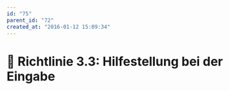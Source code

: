 ```yaml
---
id: "75"
parent_id: "72"
created_at: "2016-01-12 15:09:34"
---
```


# 📜 Richtlinie 3.3: Hilfestellung bei der Eingabe
